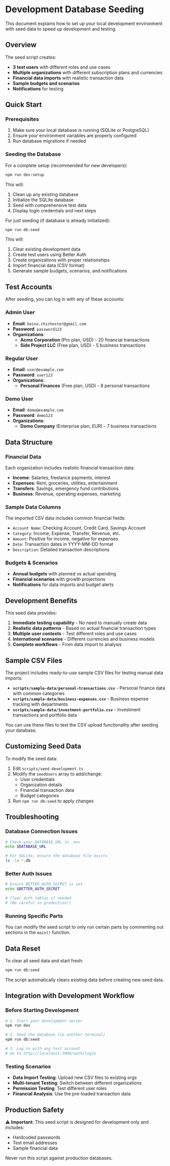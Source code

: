 # Development Database Seeding

This document explains how to set up your local development environment with seed data to speed up development and testing.

## Overview

The seed script creates:
- **3 test users** with different roles and use cases
- **Multiple organizations** with different subscription plans and currencies
- **Financial data imports** with realistic transaction data
- **Sample budgets and scenarios**
- **Notifications** for testing

## Quick Start

### Prerequisites

1. Make sure your local database is running (SQLite or PostgreSQL)
2. Ensure your environment variables are properly configured
3. Run database migrations if needed

### Seeding the Database

For a complete setup (recommended for new developers):

```bash
npm run dev:setup
```

This will:
1. Clean up any existing database
2. Initialize the SQLite database
3. Seed with comprehensive test data
4. Display login credentials and next steps

For just seeding (if database is already initialized):

```bash
npm run db:seed
```

This will:
1. Clear existing development data
2. Create test users using Better Auth
3. Create organizations with proper relationships
4. Import financial data (CSV format)
5. Generate sample budgets, scenarios, and notifications

## Test Accounts

After seeding, you can log in with any of these accounts:

### Admin User
- **Email**: `keino.chichester@gmail.com`
- **Password**: `password123`
- **Organizations**:
  - **Acme Corporation** (Pro plan, USD) - 20 financial transactions
  - **Side Project LLC** (Free plan, USD) - 5 business transactions

### Regular User
- **Email**: `user@example.com`
- **Password**: `user123`
- **Organizations**:
  - **Personal Finances** (Free plan, USD) - 8 personal transactions

### Demo User
- **Email**: `demo@example.com`
- **Password**: `demo123`
- **Organizations**:
  - **Demo Company** (Enterprise plan, EUR) - 7 business transactions

## Data Structure

### Financial Data
Each organization includes realistic financial transaction data:
- **Income**: Salaries, freelance payments, interest
- **Expenses**: Rent, groceries, utilities, entertainment
- **Transfers**: Savings, emergency fund contributions
- **Business**: Revenue, operating expenses, marketing

### Sample Data Columns
The imported CSV data includes common financial fields:
- `Account Name`: Checking Account, Credit Card, Savings Account
- `Category`: Income, Expense, Transfer, Revenue, etc.
- `Amount`: Positive for income, negative for expenses
- `Date`: Transaction dates in YYYY-MM-DD format
- `Description`: Detailed transaction descriptions

### Budgets & Scenarios
- **Annual budgets** with planned vs actual spending
- **Financial scenarios** with growth projections
- **Notifications** for data imports and budget alerts

## Development Benefits

This seed data provides:
1. **Immediate testing capability** - No need to manually create data
2. **Realistic data patterns** - Based on actual financial transaction types
3. **Multiple user contexts** - Test different roles and use cases
4. **International scenarios** - Different currencies and business models
5. **Complete workflows** - From data import to analysis

## Sample CSV Files

The project includes ready-to-use sample CSV files for testing manual data imports:

- **`scripts/sample-data/personal-transactions.csv`** - Personal finance data with common categories
- **`scripts/sample-data/business-expenses.csv`** - Business expense tracking with departments
- **`scripts/sample-data/investment-portfolio.csv`** - Investment transactions and portfolio data

You can use these files to test the CSV upload functionality after seeding your database.

## Customizing Seed Data

To modify the seed data:

1. Edit `scripts/seed-development.ts`
2. Modify the `seedUsers` array to add/change:
   - User credentials
   - Organization details
   - Financial transaction data
   - Budget categories
3. Run `npm run db:seed` to apply changes

## Troubleshooting

### Database Connection Issues
```bash
# Check your DATABASE_URL in .env
echo $DATABASE_URL

# For SQLite, ensure the database file exists
ls -la *.db
```

### Better Auth Issues
```bash
# Ensure BETTER_AUTH_SECRET is set
echo $BETTER_AUTH_SECRET

# Clear auth tables if needed
# (Be careful in production!)
```

### Running Specific Parts
You can modify the seed script to only run certain parts by commenting out sections in the `main()` function.

## Data Reset

To clear all seed data and start fresh:

```bash
npm run db:seed
```

The script automatically clears existing data before creating new seed data.

## Integration with Development Workflow

### Before Starting Development
```bash
# 1. Start your development server
npm run dev

# 2. Seed the database (in another terminal)
npm run db:seed

# 3. Log in with any test account
# Go to http://localhost:3000/auth/login
```

### Testing Scenarios
- **Data Import Testing**: Upload new CSV files to existing orgs
- **Multi-tenant Testing**: Switch between different organizations
- **Permission Testing**: Test different user roles
- **Financial Analysis**: Use the pre-loaded transaction data

## Production Safety

⚠️ **Important**: This seed script is designed for development only and includes:
- Hardcoded passwords
- Test email addresses
- Sample financial data

Never run this script against production databases. 